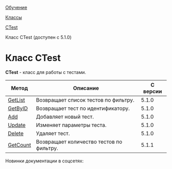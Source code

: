 [Обучение](/api_help/learning/index.php)

[Классы](/api_help/learning/classes/index.php)

[CTest](/api_help/learning/classes/ctest/index.php)

Класс CTest (доступен с 5.1.0)

Класс CTest
===========

**CTest** - класс для работы с тестами.

| Метод | Описание | С версии |
| --- | --- | --- |
| [GetList](/api_help/learning/classes/ctest/getlist.php) | Возвращает список тестов по фильтру. | 5.1.0 |
| [GetByID](/api_help/learning/classes/ctest/getbyid.php) | Возвращает тест по идентификатору. | 5.1.0 |
| [Add](/api_help/learning/classes/ctest/add.php) | Добавляет новый тест. | 5.1.0 |
| [Update](/api_help/learning/classes/ctest/update.php) | Изменяет параметры теста. | 5.1.0 |
| [Delete](/api_help/learning/classes/ctest/delete.php) | Удаляет тест. | 5.1.0 |
| [GetCount](/api_help/learning/classes/ctest/getcount.php) | Возвращает количество тестов по фильтру. | 5.1.1 |

Новинки документации в соцсетях: